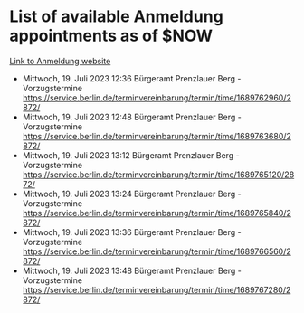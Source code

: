 # List of available Anmeldung appointments as of $NOW
[Link to Anmeldung website](https://service.berlin.de/terminvereinbarung/termin/tag.php?termin=1&anliegen[]=120686&dienstleisterlist=122210,122217,327316,122219,327312,122227,327314,122231,327346,122243,327348,122254,122252,329742,122260,329745,122262,329748,122271,327278,122273,327274,122277,327276,330436,122280,327294,122282,327290,122284,327292,122291,327270,122285,327266,122286,327264,122296,327268,150230,329760,122297,327286,122294,327284,122312,329763,122314,329775,122304,327330,122311,327334,122309,327332,317869,122281,327352,122279,329772,122283,122276,327324,122274,327326,122267,329766,122246,327318,122251,327320,122257,327322,122208,327298,122226,327300&herkunft=http%3A%2F%2Fservice.berlin.de%2Fdienstleistung%2F120686%2F)
- Mittwoch, 19. Juli 2023 12:36 Bürgeramt Prenzlauer Berg - Vorzugstermine https://service.berlin.de/terminvereinbarung/termin/time/1689762960/2872/
- Mittwoch, 19. Juli 2023 12:48 Bürgeramt Prenzlauer Berg - Vorzugstermine https://service.berlin.de/terminvereinbarung/termin/time/1689763680/2872/
- Mittwoch, 19. Juli 2023 13:12 Bürgeramt Prenzlauer Berg - Vorzugstermine https://service.berlin.de/terminvereinbarung/termin/time/1689765120/2872/
- Mittwoch, 19. Juli 2023 13:24 Bürgeramt Prenzlauer Berg - Vorzugstermine https://service.berlin.de/terminvereinbarung/termin/time/1689765840/2872/
- Mittwoch, 19. Juli 2023 13:36 Bürgeramt Prenzlauer Berg - Vorzugstermine https://service.berlin.de/terminvereinbarung/termin/time/1689766560/2872/
- Mittwoch, 19. Juli 2023 13:48 Bürgeramt Prenzlauer Berg - Vorzugstermine https://service.berlin.de/terminvereinbarung/termin/time/1689767280/2872/
